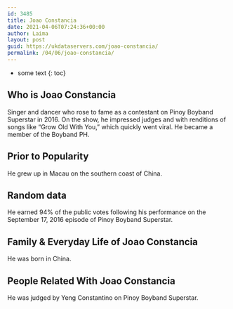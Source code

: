 ```yaml
---
id: 3485
title: Joao Constancia
date: 2021-04-06T07:24:36+00:00
author: Laima
layout: post
guid: https://ukdataservers.com/joao-constancia/
permalink: /04/06/joao-constancia/
---
```


* some text
{: toc}


## Who is Joao Constancia
                  
                  
                  
Singer and dancer who rose to fame as a contestant on Pinoy Boyband Superstar in 2016. On the show, he impressed judges and with renditions of songs like &#8220;Grow Old With You,&#8221; which quickly went viral. He became a member of the Boyband PH.
                  
              
            
              
            
                
                
                
## Prior to Popularity
                  
                  
                  
He grew up in Macau on the southern coast of China.
                  
              
            
              
            
                
                
                
## Random data
                  
                  
                  
He earned 94% of the public votes following his performance on the September 17, 2016 episode of Pinoy Boyband Superstar.
                  
              
            
              
            
                
                
                
## Family & Everyday Life of Joao Constancia
                  
                  
                  
He was born in China.
                  
              
            
              
            
                
                
                
## People Related With Joao Constancia
                  
                  
                  
He was judged by Yeng Constantino on Pinoy Boyband Superstar.
                  
              
            
              
            
                
              
            
              
              
            
            
              
            
          
          
          